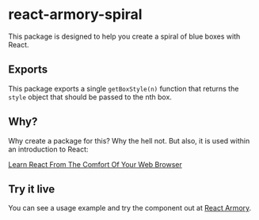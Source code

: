 # react-armory-spiral

This package is designed to help you create a spiral of blue boxes with React.

## Exports

This package exports a single `getBoxStyle(n)` function that returns the `style` object that should be passed to the nth box.

## Why?

Why create a package for this? Why the hell not. But also, it is used within an introduction to React:

[Learn React From The Comfort Of Your Web Browser](https://reactarmory.com/learn)

## Try it live

You can see a usage example and try the component out at [React Armory](https://reactarmory.com).